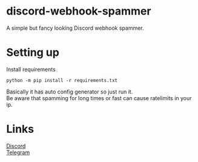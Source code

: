 # discord-webhook-spammer
 A simple but fancy looking Discord webhook spammer.
# Setting up
Install requirements
```
python -m pip install -r requirements.txt
```
Basically it has auto config generator so just run it.<br />
Be aware that spamming for long times or fast can cause ratelimits in your ip.
# Links
[Discord](https://discord.gg/MRNuVCXuTS)<br />
[Telegram](https://t.me/kwaytv)<br />